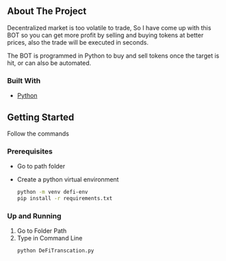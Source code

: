 <!-- ABOUT THE PROJECT -->
## About The Project

Decentralized market is too volatile to trade, So I have come up with this BOT so you can get more profit by selling and buying tokens at better prices, also the trade will be executed in seconds.

The BOT is programmed in Python to buy and sell tokens once the target is hit, or can also be automated.

### Built With

* [Python](https://www.python.org/)


<!-- GETTING STARTED -->
## Getting Started

Follow the commands

### Prerequisites
* Go to path folder

* Create a python virtual environment
  ```sh
  python -m venv defi-env
  pip install -r requirements.txt
  ```

### Up and Running

1. Go to Folder Path
2. Type in Command Line
   ```sh
   python DeFiTranscation.py
   ```
